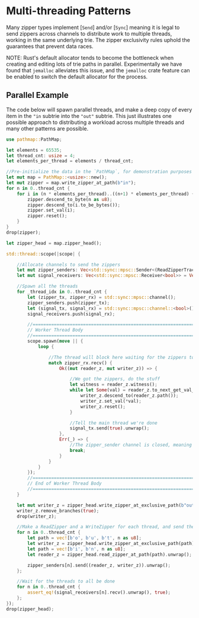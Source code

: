 # Multi-threading Patterns

Many zipper types implement [`Send`] and/or [`Sync`] meaning it is legal to send zippers across channels to distribute work to multiple threads, working in the same underlying trie.  The zipper exclusivity rules uphold the guarantees that prevent data races.

NOTE: Rust's default allocator tends to become the bottleneck when creating and editing lots of trie paths in parallel.  Experimentally we have found that `jemalloc` alleviates this issue, and the `jemalloc` crate feature can be enabled to switch the default allocator for the process.

## Parallel Example

The code below will spawn parallel threads, and make a deep copy of every item in the `"in` subtrie into the `"out"` subtrie.  This just illustrates one possible approach to distributing a workload across multiple threads and many other patterns are possible.

```rust
use pathmap::PathMap;

let elements = 65535;
let thread_cnt: usize = 4;
let elements_per_thread = elements / thread_cnt;

//Pre-initialize the data in the `PathMap`, for demonstration purposes
let mut map = PathMap::<usize>::new();
let mut zipper = map.write_zipper_at_path(b"in");
for n in 0..thread_cnt {
    for i in (n * elements_per_thread)..((n+1) * elements_per_thread) {
        zipper.descend_to_byte(n as u8);
        zipper.descend_to(i.to_be_bytes());
        zipper.set_val(i);
        zipper.reset();
    }
}
drop(zipper);

let zipper_head = map.zipper_head();

std::thread::scope(|scope| {

    //Allocate channels to send the zippers
    let mut zipper_senders: Vec<std::sync::mpsc::Sender<(ReadZipperTracked<'_, '_, usize>, WriteZipperTracked<'_, '_, usize>)>> = Vec::with_capacity(thread_cnt);
    let mut signal_receivers: Vec<std::sync::mpsc::Receiver<bool>> = Vec::with_capacity(thread_cnt);

    //Spawn all the threads
    for _thread_idx in 0..thread_cnt {
        let (zipper_tx, zipper_rx) = std::sync::mpsc::channel();
        zipper_senders.push(zipper_tx);
        let (signal_tx, signal_rx) = std::sync::mpsc::channel::<bool>();
        signal_receivers.push(signal_rx);

        //=====================================================================================
        // Worker Thread Body
        //=====================================================================================
        scope.spawn(move || {
            loop {

                //The thread will block here waiting for the zippers to be sent
                match zipper_rx.recv() {
                    Ok((mut reader_z, mut writer_z)) => {

                        //We got the zippers, do the stuff
                        let witness = reader_z.witness();
                        while let Some(val) = reader_z.to_next_get_val_with_witness(&witness) {
                            writer_z.descend_to(reader_z.path());
                            writer_z.set_val(*val);
                            writer_z.reset();
                        }

                        //Tell the main thread we're done
                        signal_tx.send(true).unwrap();
                    },
                    Err(_) => {
                        //The zipper_sender channel is closed, meaning it's time to shut down
                        break;
                    }
                }
            }
        });
        //=====================================================================================
        // End of Worker Thread Body
        //=====================================================================================
    }

    let mut writer_z = zipper_head.write_zipper_at_exclusive_path(b"out").unwrap();
    writer_z.remove_branches(true);
    drop(writer_z);

    //Make a ReadZipper and a WriteZipper for each thread, and send them through the channel
    for n in 0..thread_cnt {
        let path = vec![b'o', b'u', b't', n as u8];
        let writer_z = zipper_head.write_zipper_at_exclusive_path(path).unwrap();
        let path = vec![b'i', b'n', n as u8];
        let reader_z = zipper_head.read_zipper_at_path(path).unwrap();

        zipper_senders[n].send((reader_z, writer_z)).unwrap();
    };

    //Wait for the threads to all be done
    for n in 0..thread_cnt {
        assert_eq!(signal_receivers[n].recv().unwrap(), true);
    };
});
drop(zipper_head);
```
